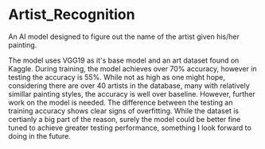 # Artist_Recognition
An AI model designed to figure out the name of the artist given his/her painting.

The model uses VGG19 as it's base model and an art dataset found on Kaggle.
During training, the model achieves over 70% accuracy, however in testing the accuracy is 55%. While not as high as one might hope, considering there are over 40 artists in the database, many with relatively simillar painting styles, the accuracy is well over baseline.
However, further work on the model is needed. The difference between the testing an training accuracy shows clear signs of overfitting. While the dataset is certianly a big part of the reason, surely the model could be better fine tuned to achieve greater testing performance, something I look forward to doing in the future.
